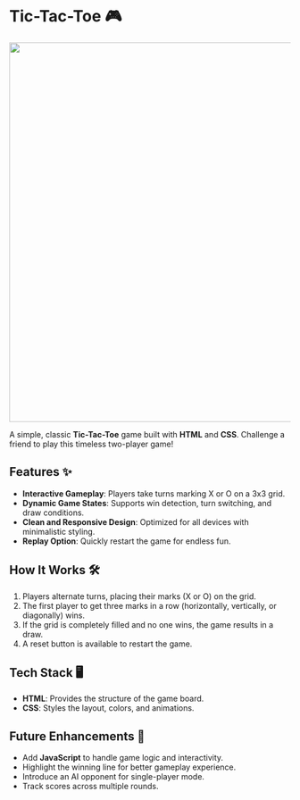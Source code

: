 # Tic-Tac-Toe 🎮

<p align="center">
  <img width="1200" height="680" src="https://i.imghippo.com/files/wKCr1500.jpg" alt="Tic-Tac-Toe Game Screenshot" border="0"> 
</p>


A simple, classic **Tic-Tac-Toe** game built with **HTML** and **CSS**. Challenge a friend to play this timeless two-player game!

## Features ✨

- **Interactive Gameplay**: Players take turns marking X or O on a 3x3 grid.
- **Dynamic Game States**: Supports win detection, turn switching, and draw conditions.
- **Clean and Responsive Design**: Optimized for all devices with minimalistic styling.
- **Replay Option**: Quickly restart the game for endless fun.

## How It Works 🛠️

1. Players alternate turns, placing their marks (X or O) on the grid.
2. The first player to get three marks in a row (horizontally, vertically, or diagonally) wins.
3. If the grid is completely filled and no one wins, the game results in a draw.
4. A reset button is available to restart the game.

## Tech Stack 🖥️

- **HTML**: Provides the structure of the game board.
- **CSS**: Styles the layout, colors, and animations.

## Future Enhancements 🚀

- Add **JavaScript** to handle game logic and interactivity.
- Highlight the winning line for better gameplay experience.
- Introduce an AI opponent for single-player mode.
- Track scores across multiple rounds.




